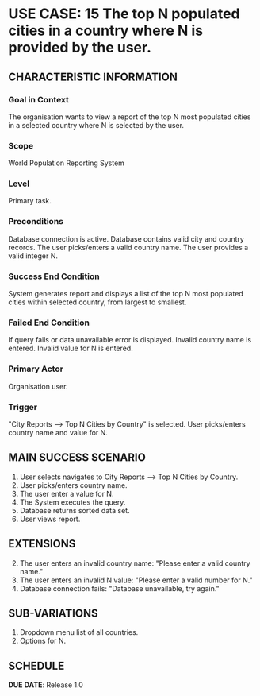 # USE CASE: 15 The top N populated cities in a country where N is provided by the user.

## CHARACTERISTIC INFORMATION

### Goal in Context

The organisation wants to view a report of the top N most populated cities in a selected country where N is selected by the user.

### Scope

World Population Reporting System

### Level

Primary task.

### Preconditions

Database connection is active.
Database contains valid city and country records.
The user picks/enters a valid country name.
The user provides a valid integer N.

### Success End Condition

System generates report and displays a list of the top N most populated cities within selected country, from largest to smallest.

### Failed End Condition

If query fails or data unavailable error is displayed.
Invalid country name is entered.
Invalid value for N is entered.

### Primary Actor

Organisation user.

### Trigger

"City Reports --> Top N Cities by Country" is selected.
User picks/enters country name and value for N.

## MAIN SUCCESS SCENARIO

1. User selects navigates to City Reports --> Top N Cities by Country.
2. User picks/enters country name.
3. The user enter a value for N.
4. The System executes the query.
5. Database returns sorted data set.
6. User views report.

## EXTENSIONS

2. The user enters an invalid country name: "Please enter a valid country name."
3. The user enters an invalid N value: "Please enter a valid number for N."
5. Database connection fails: "Database unavailable, try again."

## SUB-VARIATIONS

1. Dropdown menu list of all countries.
2. Options for N.

## SCHEDULE

**DUE DATE**: Release 1.0

